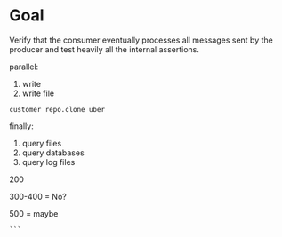 # Goal 

Verify that the consumer eventually processes all messages sent by the producer and test heavily all the internal assertions. 

parallel: 

1) write
2) write file

```
customer repo.clone uber
```

finally: 

1) query files
2) query databases
3) query log files

200 

300-400 = No? 

500 = maybe 

````
```

